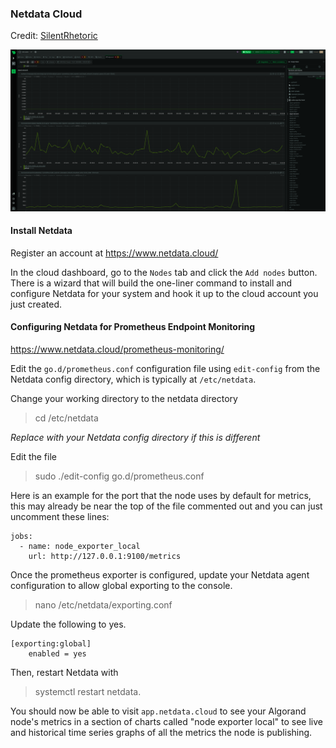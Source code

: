 ### Netdata Cloud 
Credit: [SilentRhetoric](https://github.com/SilentRhetoric)

![Netdata Dashboard](images/netdata_example.png)

#### Install Netdata
Register an account at https://www.netdata.cloud/

In the cloud dashboard, go to the `Nodes` tab and click the `Add nodes` button.  There is a wizard that will build the one-liner command to install and configure Netdata for your system and hook it up to the cloud account you just created.

#### Configuring Netdata for Prometheus Endpoint Monitoring

https://www.netdata.cloud/prometheus-monitoring/

Edit the `go.d/prometheus.conf` configuration file using `edit-config` from the Netdata config directory, which is typically at `/etc/netdata`.

Change your working directory to the netdata directory
>cd /etc/netdata 

*Replace with your Netdata config directory if this is different*

Edit the file
>sudo ./edit-config go.d/prometheus.conf

Here is an example for the port that the node uses by default for metrics, this may already be near the top of the file commented out and you can just uncomment these lines:

```
jobs:
  - name: node_exporter_local
    url: http://127.0.0.1:9100/metrics
````

Once the prometheus exporter is configured, update your Netdata agent configuration to allow global exporting to the console.

>nano /etc/netdata/exporting.conf

Update the following to yes.
```
[exporting:global]
    enabled = yes
```


Then, restart Netdata with
>systemctl restart netdata.

You should now be able to visit `app.netdata.cloud` to see your Algorand node's metrics in a section of charts called "node exporter local" to see live and historical time series graphs of all the metrics the node is publishing.
